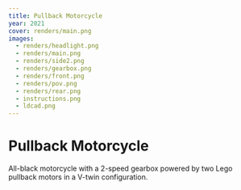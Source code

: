 ```yaml
---
title: Pullback Motorcycle
year: 2021
cover: renders/main.png
images:
  - renders/headlight.png
  - renders/main.png
  - renders/side2.png
  - renders/gearbox.png
  - renders/front.png
  - renders/pov.png
  - renders/rear.png
  - instructions.png
  - ldcad.png
---
```


# Pullback Motorcycle

All-black motorcycle with a 2-speed gearbox powered by two Lego
pullback motors in a V-twin configuration.
